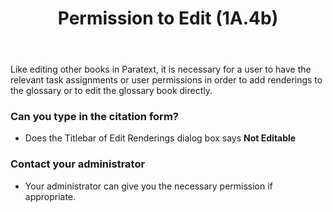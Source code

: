 ﻿---
title:  Permission to Edit (1A.4b)
---
Like editing other books in Paratext, it is necessary for a user to have the relevant task assignments or user permissions in order to add renderings to the glossary or to edit the glossary book directly.

### Can you type in the citation form?

-  Does the Titlebar of Edit Renderings dialog box says **Not Editable**

### Contact your administrator

-  Your administrator can give you the necessary permission if appropriate.

